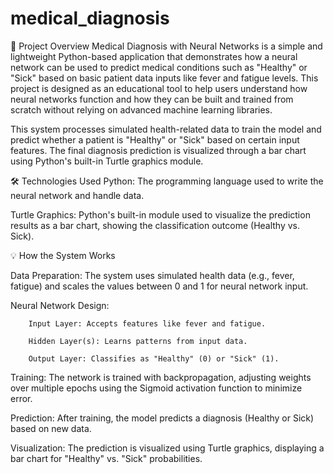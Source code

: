 # medical_diagnosis

🌟 Project Overview
    Medical Diagnosis with Neural Networks is a simple and lightweight Python-based application that demonstrates how a neural network can be used to predict medical conditions such as "Healthy" or "Sick" based on basic patient data inputs like fever and fatigue levels. This project is designed as an educational tool to help users understand how neural networks function and how they can be built and trained from scratch without relying on advanced machine learning libraries.

   This system processes simulated health-related data to train the model and predict whether a patient is "Healthy" or "Sick" based on certain input features. The final diagnosis prediction is visualized through a bar chart using Python's built-in Turtle graphics module.

🛠️ Technologies Used
   Python: The programming language used to write the neural network and handle data.

   Turtle Graphics: Python's built-in module used to visualize the prediction results as a bar chart, showing the classification outcome (Healthy vs. Sick).

💡 How the System Works

Data Preparation: The system uses simulated health data (e.g., fever, fatigue) and scales the values between 0 and 1 for neural network input.

Neural Network Design:

        Input Layer: Accepts features like fever and fatigue.

        Hidden Layer(s): Learns patterns from input data.

        Output Layer: Classifies as "Healthy" (0) or "Sick" (1).

Training: The network is trained with backpropagation, adjusting weights over multiple epochs using the Sigmoid activation function to minimize error.

Prediction: After training, the model predicts a diagnosis (Healthy or Sick) based on new data.

Visualization: The prediction is visualized using Turtle graphics, displaying a bar chart for "Healthy" vs. "Sick" probabilities.

